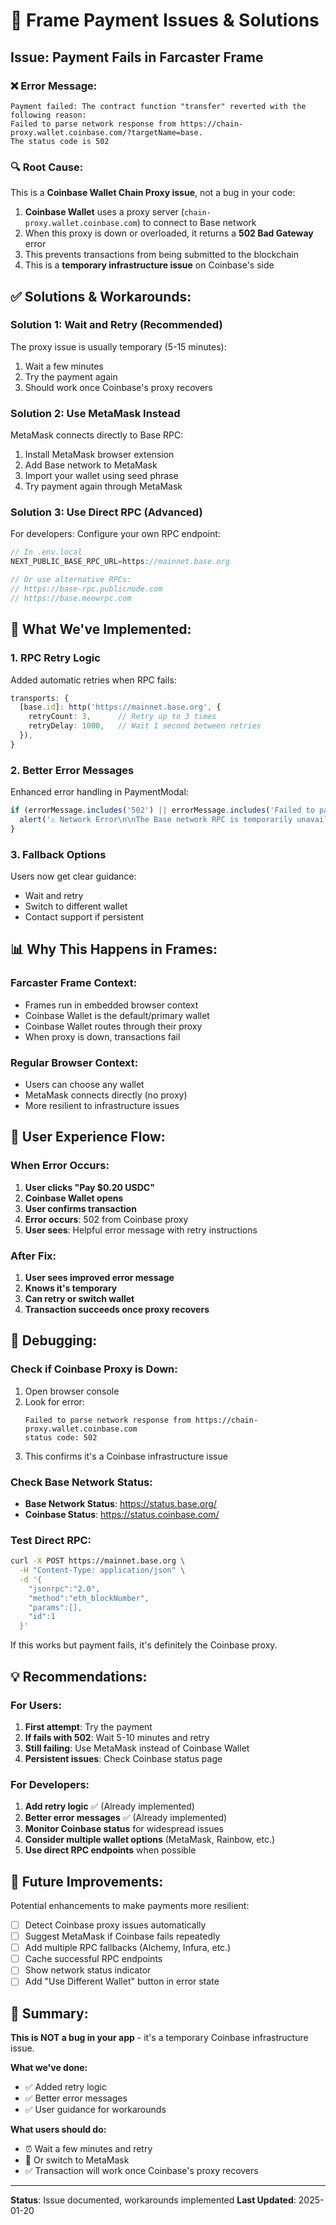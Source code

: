 # 🔧 Frame Payment Issues & Solutions

## Issue: Payment Fails in Farcaster Frame

### ❌ **Error Message:**
```
Payment failed: The contract function "transfer" reverted with the following reason:
Failed to parse network response from https://chain-proxy.wallet.coinbase.com/?targetName=base.
The status code is 502
```

### 🔍 **Root Cause:**

This is a **Coinbase Wallet Chain Proxy issue**, not a bug in your code:

1. **Coinbase Wallet** uses a proxy server (`chain-proxy.wallet.coinbase.com`) to connect to Base network
2. When this proxy is down or overloaded, it returns a **502 Bad Gateway** error
3. This prevents transactions from being submitted to the blockchain
4. This is a **temporary infrastructure issue** on Coinbase's side

## ✅ **Solutions & Workarounds:**

### **Solution 1: Wait and Retry (Recommended)**

The proxy issue is usually temporary (5-15 minutes):

1. Wait a few minutes
2. Try the payment again
3. Should work once Coinbase's proxy recovers

### **Solution 2: Use MetaMask Instead**

MetaMask connects directly to Base RPC:

1. Install MetaMask browser extension
2. Add Base network to MetaMask
3. Import your wallet using seed phrase
4. Try payment again through MetaMask

### **Solution 3: Use Direct RPC (Advanced)**

For developers: Configure your own RPC endpoint:

```typescript
// In .env.local
NEXT_PUBLIC_BASE_RPC_URL=https://mainnet.base.org

// Or use alternative RPCs:
// https://base-rpc.publicnode.com
// https://base.meowrpc.com
```

## 🔧 **What We've Implemented:**

### **1. RPC Retry Logic**

Added automatic retries when RPC fails:

```typescript
transports: {
  [base.id]: http('https://mainnet.base.org', {
    retryCount: 3,      // Retry up to 3 times
    retryDelay: 1000,   // Wait 1 second between retries
  }),
}
```

### **2. Better Error Messages**

Enhanced error handling in PaymentModal:

```typescript
if (errorMessage.includes('502') || errorMessage.includes('Failed to parse network response')) {
  alert('⚠️ Network Error\n\nThe Base network RPC is temporarily unavailable...');
}
```

### **3. Fallback Options**

Users now get clear guidance:
- Wait and retry
- Switch to different wallet
- Contact support if persistent

## 📊 **Why This Happens in Frames:**

### **Farcaster Frame Context:**
- Frames run in embedded browser context
- Coinbase Wallet is the default/primary wallet
- Coinbase Wallet routes through their proxy
- When proxy is down, transactions fail

### **Regular Browser Context:**
- Users can choose any wallet
- MetaMask connects directly (no proxy)
- More resilient to infrastructure issues

## 🎯 **User Experience Flow:**

### **When Error Occurs:**

1. **User clicks "Pay $0.20 USDC"**
2. **Coinbase Wallet opens**
3. **User confirms transaction**
4. **Error occurs**: 502 from Coinbase proxy
5. **User sees**: Helpful error message with retry instructions

### **After Fix:**

1. **User sees improved error message**
2. **Knows it's temporary**
3. **Can retry or switch wallet**
4. **Transaction succeeds once proxy recovers**

## 🐛 **Debugging:**

### **Check if Coinbase Proxy is Down:**

1. Open browser console
2. Look for error:
   ```
   Failed to parse network response from https://chain-proxy.wallet.coinbase.com
   status code: 502
   ```
3. This confirms it's a Coinbase infrastructure issue

### **Check Base Network Status:**

- **Base Network Status**: https://status.base.org/
- **Coinbase Status**: https://status.coinbase.com/

### **Test Direct RPC:**

```bash
curl -X POST https://mainnet.base.org \
  -H "Content-Type: application/json" \
  -d '{
    "jsonrpc":"2.0",
    "method":"eth_blockNumber",
    "params":[],
    "id":1
  }'
```

If this works but payment fails, it's definitely the Coinbase proxy.

## 💡 **Recommendations:**

### **For Users:**

1. **First attempt**: Try the payment
2. **If fails with 502**: Wait 5-10 minutes and retry
3. **Still failing**: Use MetaMask instead of Coinbase Wallet
4. **Persistent issues**: Check Coinbase status page

### **For Developers:**

1. **Add retry logic** ✅ (Already implemented)
2. **Better error messages** ✅ (Already implemented)
3. **Monitor Coinbase status** for widespread issues
4. **Consider multiple wallet options** (MetaMask, Rainbow, etc.)
5. **Use direct RPC endpoints** when possible

## 🚀 **Future Improvements:**

Potential enhancements to make payments more resilient:

- [ ] Detect Coinbase proxy issues automatically
- [ ] Suggest MetaMask if Coinbase fails repeatedly
- [ ] Add multiple RPC fallbacks (Alchemy, Infura, etc.)
- [ ] Cache successful RPC endpoints
- [ ] Show network status indicator
- [ ] Add "Use Different Wallet" button in error state

## 📝 **Summary:**

**This is NOT a bug in your app** - it's a temporary Coinbase infrastructure issue.

**What we've done:**
- ✅ Added retry logic
- ✅ Better error messages
- ✅ User guidance for workarounds

**What users should do:**
- ⏰ Wait a few minutes and retry
- 🔄 Or switch to MetaMask
- ✅ Transaction will work once Coinbase's proxy recovers

---

**Status**: Issue documented, workarounds implemented
**Last Updated**: 2025-01-20

